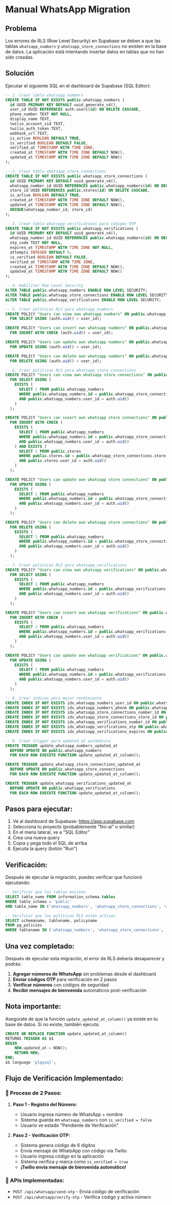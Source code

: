 # Manual WhatsApp Migration

## Problema
Los errores de RLS (Row Level Security) en Supabase se deben a que las tablas `whatsapp_numbers` y `whatsapp_store_connections` no existen en la base de datos. La aplicación está intentando insertar datos en tablas que no han sido creadas.

## Solución
Ejecutar el siguiente SQL en el dashboard de Supabase (SQL Editor):

```sql
-- 1. Crear tabla whatsapp_numbers
CREATE TABLE IF NOT EXISTS public.whatsapp_numbers (
  id UUID PRIMARY KEY DEFAULT uuid_generate_v4(),
  user_id UUID REFERENCES auth.users(id) ON DELETE CASCADE,
  phone_number TEXT NOT NULL,
  display_name TEXT,
  twilio_account_sid TEXT,
  twilio_auth_token TEXT,
  webhook_url TEXT,
  is_active BOOLEAN DEFAULT TRUE,
  is_verified BOOLEAN DEFAULT FALSE,
  verified_at TIMESTAMP WITH TIME ZONE,
  created_at TIMESTAMP WITH TIME ZONE DEFAULT NOW(),
  updated_at TIMESTAMP WITH TIME ZONE DEFAULT NOW()
);

-- 2. Crear tabla whatsapp_store_connections
CREATE TABLE IF NOT EXISTS public.whatsapp_store_connections (
  id UUID PRIMARY KEY DEFAULT uuid_generate_v4(),
  whatsapp_number_id UUID REFERENCES public.whatsapp_numbers(id) ON DELETE CASCADE,
  store_id UUID REFERENCES public.stores(id) ON DELETE CASCADE,
  is_active BOOLEAN DEFAULT TRUE,
  created_at TIMESTAMP WITH TIME ZONE DEFAULT NOW(),
  updated_at TIMESTAMP WITH TIME ZONE DEFAULT NOW(),
  UNIQUE(whatsapp_number_id, store_id)
);

-- 3. Crear tabla whatsapp_verifications para códigos OTP
CREATE TABLE IF NOT EXISTS public.whatsapp_verifications (
  id UUID PRIMARY KEY DEFAULT uuid_generate_v4(),
  whatsapp_number_id UUID REFERENCES public.whatsapp_numbers(id) ON DELETE CASCADE,
  otp_code TEXT NOT NULL,
  expires_at TIMESTAMP WITH TIME ZONE NOT NULL,
  attempts INTEGER DEFAULT 0,
  is_verified BOOLEAN DEFAULT FALSE,
  verified_at TIMESTAMP WITH TIME ZONE,
  created_at TIMESTAMP WITH TIME ZONE DEFAULT NOW(),
  updated_at TIMESTAMP WITH TIME ZONE DEFAULT NOW()
);

-- 4. Habilitar Row Level Security
ALTER TABLE public.whatsapp_numbers ENABLE ROW LEVEL SECURITY;
ALTER TABLE public.whatsapp_store_connections ENABLE ROW LEVEL SECURITY;
ALTER TABLE public.whatsapp_verifications ENABLE ROW LEVEL SECURITY;

-- 5. Crear políticas RLS para whatsapp_numbers
CREATE POLICY "Users can view own whatsapp numbers" ON public.whatsapp_numbers 
  FOR SELECT USING (auth.uid() = user_id);

CREATE POLICY "Users can insert own whatsapp numbers" ON public.whatsapp_numbers 
  FOR INSERT WITH CHECK (auth.uid() = user_id);

CREATE POLICY "Users can update own whatsapp numbers" ON public.whatsapp_numbers 
  FOR UPDATE USING (auth.uid() = user_id);

CREATE POLICY "Users can delete own whatsapp numbers" ON public.whatsapp_numbers 
  FOR DELETE USING (auth.uid() = user_id);

-- 6. Crear políticas RLS para whatsapp_store_connections
CREATE POLICY "Users can view own whatsapp store connections" ON public.whatsapp_store_connections 
  FOR SELECT USING (
    EXISTS (
      SELECT 1 FROM public.whatsapp_numbers 
      WHERE public.whatsapp_numbers.id = public.whatsapp_store_connections.whatsapp_number_id 
      AND public.whatsapp_numbers.user_id = auth.uid()
    )
  );

CREATE POLICY "Users can insert own whatsapp store connections" ON public.whatsapp_store_connections 
  FOR INSERT WITH CHECK (
    EXISTS (
      SELECT 1 FROM public.whatsapp_numbers 
      WHERE public.whatsapp_numbers.id = public.whatsapp_store_connections.whatsapp_number_id 
      AND public.whatsapp_numbers.user_id = auth.uid()
    ) AND EXISTS (
      SELECT 1 FROM public.stores 
      WHERE public.stores.id = public.whatsapp_store_connections.store_id 
      AND public.stores.user_id = auth.uid()
    )
  );

CREATE POLICY "Users can update own whatsapp store connections" ON public.whatsapp_store_connections 
  FOR UPDATE USING (
    EXISTS (
      SELECT 1 FROM public.whatsapp_numbers 
      WHERE public.whatsapp_numbers.id = public.whatsapp_store_connections.whatsapp_number_id 
      AND public.whatsapp_numbers.user_id = auth.uid()
    )
  );

CREATE POLICY "Users can delete own whatsapp store connections" ON public.whatsapp_store_connections 
  FOR DELETE USING (
    EXISTS (
      SELECT 1 FROM public.whatsapp_numbers 
      WHERE public.whatsapp_numbers.id = public.whatsapp_store_connections.whatsapp_number_id 
      AND public.whatsapp_numbers.user_id = auth.uid()
    )
  );

-- 7. Crear políticas RLS para whatsapp_verifications
CREATE POLICY "Users can view own whatsapp verifications" ON public.whatsapp_verifications 
  FOR SELECT USING (
    EXISTS (
      SELECT 1 FROM public.whatsapp_numbers 
      WHERE public.whatsapp_numbers.id = public.whatsapp_verifications.whatsapp_number_id 
      AND public.whatsapp_numbers.user_id = auth.uid()
    )
  );

CREATE POLICY "Users can insert own whatsapp verifications" ON public.whatsapp_verifications 
  FOR INSERT WITH CHECK (
    EXISTS (
      SELECT 1 FROM public.whatsapp_numbers 
      WHERE public.whatsapp_numbers.id = public.whatsapp_verifications.whatsapp_number_id 
      AND public.whatsapp_numbers.user_id = auth.uid()
    )
  );

CREATE POLICY "Users can update own whatsapp verifications" ON public.whatsapp_verifications 
  FOR UPDATE USING (
    EXISTS (
      SELECT 1 FROM public.whatsapp_numbers 
      WHERE public.whatsapp_numbers.id = public.whatsapp_verifications.whatsapp_number_id 
      AND public.whatsapp_numbers.user_id = auth.uid()
    )
  );

-- 8. Crear índices para mejor rendimiento
CREATE INDEX IF NOT EXISTS idx_whatsapp_numbers_user_id ON public.whatsapp_numbers(user_id);
CREATE INDEX IF NOT EXISTS idx_whatsapp_numbers_phone ON public.whatsapp_numbers(phone_number);
CREATE INDEX IF NOT EXISTS idx_whatsapp_store_connections_number_id ON public.whatsapp_store_connections(whatsapp_number_id);
CREATE INDEX IF NOT EXISTS idx_whatsapp_store_connections_store_id ON public.whatsapp_store_connections(store_id);
CREATE INDEX IF NOT EXISTS idx_whatsapp_verifications_number_id ON public.whatsapp_verifications(whatsapp_number_id);
CREATE INDEX IF NOT EXISTS idx_whatsapp_verifications_otp ON public.whatsapp_verifications(otp_code);
CREATE INDEX IF NOT EXISTS idx_whatsapp_verifications_expires ON public.whatsapp_verifications(expires_at);

-- 9. Crear trigger para updated_at automático
CREATE TRIGGER update_whatsapp_numbers_updated_at 
  BEFORE UPDATE ON public.whatsapp_numbers 
  FOR EACH ROW EXECUTE FUNCTION update_updated_at_column();

CREATE TRIGGER update_whatsapp_store_connections_updated_at 
  BEFORE UPDATE ON public.whatsapp_store_connections 
  FOR EACH ROW EXECUTE FUNCTION update_updated_at_column();

CREATE TRIGGER update_whatsapp_verifications_updated_at 
  BEFORE UPDATE ON public.whatsapp_verifications 
  FOR EACH ROW EXECUTE FUNCTION update_updated_at_column();
```

## Pasos para ejecutar:

1. Ve al dashboard de Supabase: https://app.supabase.com
2. Selecciona tu proyecto (probablemente "fini-ai" o similar)
3. En el menú lateral, ve a "SQL Editor"
4. Crea una nueva query
5. Copia y pega todo el SQL de arriba
6. Ejecuta la query (botón "Run")

## Verificación:

Después de ejecutar la migración, puedes verificar que funcionó ejecutando:

```sql
-- Verificar que las tablas existen
SELECT table_name FROM information_schema.tables 
WHERE table_schema = 'public' 
AND table_name IN ('whatsapp_numbers', 'whatsapp_store_connections', 'whatsapp_verifications');

-- Verificar que las políticas RLS están activas
SELECT schemaname, tablename, policyname 
FROM pg_policies 
WHERE tablename IN ('whatsapp_numbers', 'whatsapp_store_connections', 'whatsapp_verifications');
```

## Una vez completado:

Después de ejecutar esta migración, el error de RLS debería desaparecer y podrás:

1. **Agregar números de WhatsApp** sin problemas desde el dashboard
2. **Enviar códigos OTP** para verificación en 2 pasos
3. **Verificar números** con códigos de seguridad
4. **Recibir mensajes de bienvenida** automáticos post-verificación

## Nota importante:

Asegúrate de que la función `update_updated_at_column()` ya existe en tu base de datos. Si no existe, también ejecuta:

```sql
CREATE OR REPLACE FUNCTION update_updated_at_column()
RETURNS TRIGGER AS $$
BEGIN
    NEW.updated_at = NOW();
    RETURN NEW;
END;
$$ language 'plpgsql';
``` 

## Flujo de Verificación Implementado:

### **🔐 Proceso de 2 Pasos:**

1. **Paso 1 - Registro del Número:**
   - Usuario ingresa número de WhatsApp + nombre
   - Sistema guarda en `whatsapp_numbers` con `is_verified = false`
   - Usuario ve estado "Pendiente de Verificación"

2. **Paso 2 - Verificación OTP:**
   - Sistema genera código de 6 dígitos
   - Envía mensaje de WhatsApp con código via Twilio
   - Usuario ingresa código en la aplicación
   - Sistema verifica y marca como `is_verified = true`
   - **¡Twilio envía mensaje de bienvenida automático!**

### **🚀 APIs Implementadas:**
- `POST /api/whatsapp/send-otp` - Envía código de verificación
- `POST /api/whatsapp/verify-otp` - Verifica código y activa número 